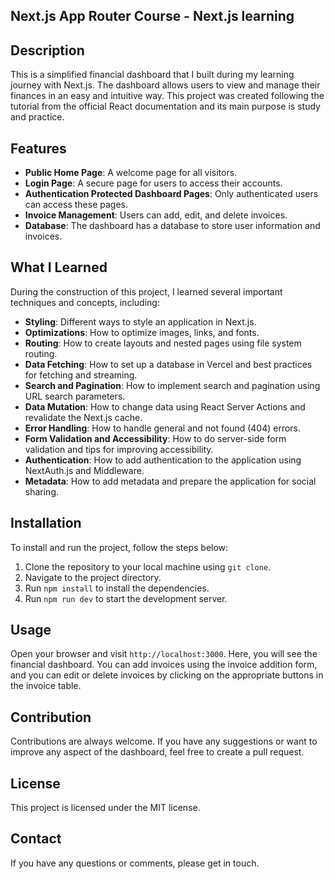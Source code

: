 ## Next.js App Router Course - Next.js learning

## Description

This is a simplified financial dashboard that I built during my learning journey with Next.js. The dashboard allows users to view and manage their finances in an easy and intuitive way. This project was created following the tutorial from the official React documentation and its main purpose is study and practice.

## Features

- **Public Home Page**: A welcome page for all visitors.
- **Login Page**: A secure page for users to access their accounts.
- **Authentication Protected Dashboard Pages**: Only authenticated users can access these pages.
- **Invoice Management**: Users can add, edit, and delete invoices.
- **Database**: The dashboard has a database to store user information and invoices.

## What I Learned

During the construction of this project, I learned several important techniques and concepts, including:

- **Styling**: Different ways to style an application in Next.js.
- **Optimizations**: How to optimize images, links, and fonts.
- **Routing**: How to create layouts and nested pages using file system routing.
- **Data Fetching**: How to set up a database in Vercel and best practices for fetching and streaming.
- **Search and Pagination**: How to implement search and pagination using URL search parameters.
- **Data Mutation**: How to change data using React Server Actions and revalidate the Next.js cache.
- **Error Handling**: How to handle general and not found (404) errors.
- **Form Validation and Accessibility**: How to do server-side form validation and tips for improving accessibility.
- **Authentication**: How to add authentication to the application using NextAuth.js and Middleware.
- **Metadata**: How to add metadata and prepare the application for social sharing.

## Installation

To install and run the project, follow the steps below:

1. Clone the repository to your local machine using `git clone`.
2. Navigate to the project directory.
3. Run `npm install` to install the dependencies.
4. Run `npm run dev` to start the development server.

## Usage

Open your browser and visit `http://localhost:3000`. Here, you will see the financial dashboard. You can add invoices using the invoice addition form, and you can edit or delete invoices by clicking on the appropriate buttons in the invoice table.

## Contribution

Contributions are always welcome. If you have any suggestions or want to improve any aspect of the dashboard, feel free to create a pull request.

## License

This project is licensed under the MIT license.

## Contact

If you have any questions or comments, please get in touch.